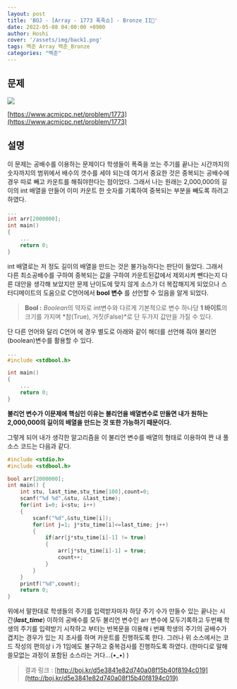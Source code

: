 ```yaml
---
layout: post
title: 'BOJ - [Array - 1773 폭죽쇼] - Bronze II🥉'
date: 2022-05-08 04:00:00 +0900
author: Hoshi
cover: '/assets/img/back1.png'
tags: 백준 Array 백준_Bronze
categories: "백준"
---
```

## 문제

![]({{site.url}}/assets/img/posts_img/1773.png)

[https://www.acmicpc.net/problem/1773](https://www.acmicpc.net/problem/1773)

## 설명

이 문제는 공배수를 이용하는 문제이다 학생들이 폭죽을 쏘는 주기를 끝나는 시간까지의 숫자까지의 범위에서 배수의 갯수를 세야 되는데 여기서 중요한 것은 중복되는 공배수에 경우 따로 빼고 카운트를 해줘야한다는 점이었다. 그래서 나는 원래는 2,000,000의 길이의 int 배열을 만들어 이미 카운트 한 숫자를 기록하여 중복되는 부분을 빼도록 하려고 하였다.

```c
...
int arr[2000000];
int main()
{
	...
	return 0;
}
```

 int 배열로는 저 정도 길이의 배열을 만드는 것은 불가능하다는 판단이 들었다. 그래서 다른 최소공배수를 구하여 중복되는 값을 구하여 카운트된값에서 제외시켜 뺀다는지 다른 대안을 생각해 보았지만 문제 난이도에 맞지 않게 소스가 더 복잡해지게 되었으나 스터디메이트의 도움으로 C언어에서 **bool 변수** 를 선언할 수 있음을 알게 되었다.

> **Bool :** *Boolean*의 약자로 int변수와 다르게 기본적으로 변수 하나당 **1 바이트**의 크기를 가지며 *참(True), 거짓(False)*로 단 두가지 값만을 가질 수 있다.
> 

단 다른 언어와 달리 C언어 에 경우 별도로 아래와 같이 해더를 선언해 줘야 불리언(boolean)변수를 활용할 수 있다.

```c
...
#include <stdbool.h>

int main()
{
	...
	return 0;
}
```

**불리언 변수가 이문제에 핵심인 이유는 불리언을 배열변수로 만들면 내가 원하는 2,000,000의 길이의 배열을 만드는 것 또한 가능하기 때문이다.**

그렇게 되어 내가 생각한 알고리즘을 이 불리언 변수를 배열의 형태로 이용하여 짠 내 풀 소스 코드는 다음과 같다.

```c
#include <stdio.h>
#include <stdbool.h>

bool arr[2000000];
int main() {
    int stu, last_time,stu_time[100],count=0;
    scanf("%d %d",&stu, &last_time);
    for(int i=0; i<stu; i++)
    {
        scanf("%d",&stu_time[i]);
        for(int j=1; j*stu_time[i]<=last_time; j++)
        {
            if(arr[j*stu_time[i]-1] != true)
            {
                arr[j*stu_time[i]-1] = true;
                count++;
            }
        }
    }
    printf("%d",count);
    return 0;
}
```

위에서 말한대로 학생들의 주기를 입력받자마자 하당 주기 수가 만들수 있는 끝나는 시간(***last_time***) 이하의 공배수를 모두 불리언 변수인 arr 변수에 모두기록하고 두번째 학생의 주기를 입력받기 시작하고 부터는 반복문을 이용해 i 번째 학생의 주기의 공배수가 겹치는 경우가 있는 지 조사를 하며 카운트를 진행하도록 한다. 그러나 위 소스에서는 코드 작성의 편의상 i 가 1임에도 불구하고 중복검사를 진행하도록 하였다. (한마디로 말해 쓸모없는 과정이 포함된 소스라는 거다...(•_•) )

> 결과 링크 : [http://boj.kr/d5e3841e82d740a08f15b40f8194c019](http://boj.kr/d5e3841e82d740a08f15b40f8194c019)
>